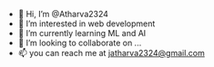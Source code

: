 - 👋 Hi, I’m @Atharva2324
- 👀 I’m interested in web development
- 🌱 I’m currently learning ML and AI
- 💞️ I’m looking to collaborate on ...
- 📫 you can reach me at jatharva2324@gmail.com

<!---
Athara2324/Athara2324 is a ✨ special ✨ repository because its `README.md` (this file) appears on your GitHub profile.
You can click the Preview link to take a look at your changes.
--->
